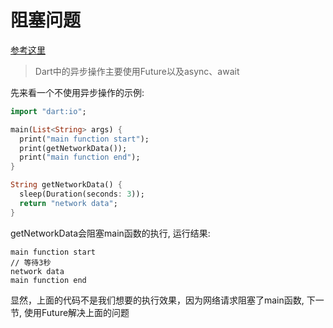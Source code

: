 # 阻塞问题

[参考这里](https://juejin.im/post/5d7f5e7c6fb9a06b0c089920)

> Dart中的异步操作主要使用Future以及async、await

先来看一个不使用异步操作的示例:  

```dart
import "dart:io";

main(List<String> args) {
  print("main function start");
  print(getNetworkData());
  print("main function end");
}

String getNetworkData() {
  sleep(Duration(seconds: 3));
  return "network data";
}
```

getNetworkData会阻塞main函数的执行, 运行结果: 

```
main function start
// 等待3秒
network data
main function end
```

显然，上面的代码不是我们想要的执行效果，因为网络请求阻塞了main函数, 下一节, 使用Future解决上面的问题
